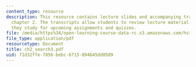 ```yaml
---
content_type: resource
description: This resource contains lecture slides and accompanying transcripts for
  chapter 2. The transcripts allow students to review lecture material in detail as
  they study for upcoming assignments and quizzes.
file: /media/https%3A/open-learning-course-data-rc.s3.amazonaws.com/hst-947-medical-artificial-intelligence-spring-2005/71d32ffe7856bebc6715894645dd0589_ch2_search3.pdf
file_type: application/pdf
resourcetype: Document
title: ch2_search3.pdf
uid: 71d32ffe-7856-bebc-6715-894645dd0589
---
```

